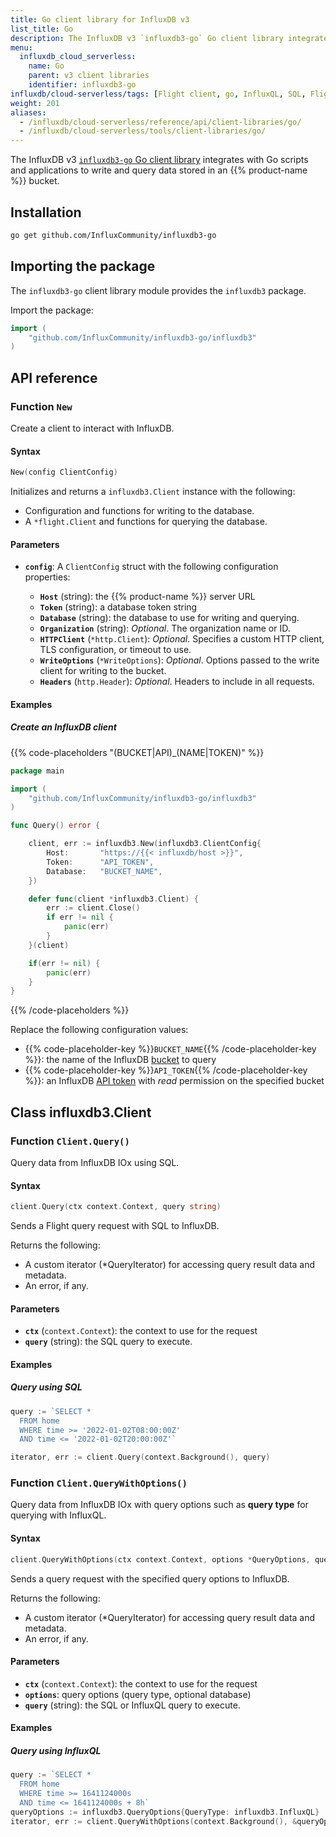 ```yaml
---
title: Go client library for InfluxDB v3
list_title: Go
description: The InfluxDB v3 `influxdb3-go` Go client library integrates with Go scripts and applications to write and query data stored in an {{% product-name %}} bucket.
menu:
  influxdb_cloud_serverless:
    name: Go
    parent: v3 client libraries
    identifier: influxdb3-go
influxdb/cloud-serverless/tags: [Flight client, go, InfluxQL, SQL, Flight, client libraries]
weight: 201
aliases:
  - /influxdb/cloud-serverless/reference/api/client-libraries/go/
  - /influxdb/cloud-serverless/tools/client-libraries/go/
---
```


The InfluxDB v3 [`influxdb3-go` Go client library](https://github.com/InfluxCommunity/influxdb3-go) integrates with Go scripts and applications
to write and query data stored in an {{% product-name %}} bucket.

## Installation

```sh
go get github.com/InfluxCommunity/influxdb3-go
```

## Importing the package

The `influxdb3-go` client library module provides the `influxdb3` package.

Import the package:

```go
import (
    "github.com/InfluxCommunity/influxdb3-go/influxdb3"
)
```

## API reference

<!-- The `influxdb_client_3` module includes the following functions: -->

### Function `New`

Create a client to interact with InfluxDB.

#### Syntax

```go
New(config ClientConfig)
```

Initializes and returns a `influxdb3.Client` instance with the following:

- Configuration and functions for writing to the database.
- A `*flight.Client` and functions for querying the database.

#### Parameters

- **`config`**: A `ClientConfig` struct with the following configuration properties:

  - **`Host`** (string): the {{% product-name %}} server URL
  - **`Token`** (string): a database token string
  - **`Database`** (string): the database to use for writing and querying.
  - **`Organization`** (string): _Optional_. The organization name or ID.
  - **`HTTPClient`** (`*http.Client`): _Optional_. Specifies a custom HTTP client, TLS configuration, or timeout to use.
  - **`WriteOptions`** (`*WriteOptions`): _Optional_. Options passed to the write client for writing to the bucket.
  - **`Headers`** (`http.Header`): _Optional_. Headers to include in all requests.

#### Examples

##### Create an InfluxDB client

{{% code-placeholders "(BUCKET|API)_(NAME|TOKEN)" %}}
```go
package main

import (
    "github.com/InfluxCommunity/influxdb3-go/influxdb3"
)

func Query() error {

    client, err := influxdb3.New(influxdb3.ClientConfig{
        Host:       "https://{{< influxdb/host >}}",
        Token:      "API_TOKEN",
        Database:   "BUCKET_NAME",
    })

    defer func(client *influxdb3.Client) {
        err := client.Close()
        if err != nil {
            panic(err)
        }
    }(client)

    if(err != nil) {
        panic(err)
    }
}
```
{{% /code-placeholders %}}

Replace the following configuration values:

- {{% code-placeholder-key %}}`BUCKET_NAME`{{% /code-placeholder-key %}}: the name of the InfluxDB [bucket](/influxdb/cloud-serverless/admin/buckets/) to query
- {{% code-placeholder-key %}}`API_TOKEN`{{% /code-placeholder-key %}}: an InfluxDB [API token](/influxdb/cloud-serverless/admin/tokens/) with _read_ permission on the specified bucket

## Class influxdb3.Client

### Function `Client.Query()`

Query data from InfluxDB IOx using SQL.

#### Syntax

```go
client.Query(ctx context.Context, query string)
```

Sends a Flight query request with SQL to InfluxDB.

Returns the following:

- A custom iterator (*QueryIterator) for accessing query result data and metadata.
- An error, if any.

#### Parameters

- **`ctx`** (`context.Context`): the context to use for the request
- **`query`** (string): the SQL query to execute.

#### Examples

##### Query using SQL

```go
query := `SELECT *
  FROM home
  WHERE time >= '2022-01-02T08:00:00Z'
  AND time <= '2022-01-02T20:00:00Z'`

iterator, err := client.Query(context.Background(), query)
```

### Function `Client.QueryWithOptions()`

Query data from InfluxDB IOx with query options such as **query type** for querying with InfluxQL.

#### Syntax

```go
client.QueryWithOptions(ctx context.Context, options *QueryOptions, query string)
```

Sends a query request with the specified query options to InfluxDB.

Returns the following:

- A custom iterator (*QueryIterator) for accessing query result data and metadata.
- An error, if any.

#### Parameters

- **`ctx`** (`context.Context`): the context to use for the request
- **`options`**: query options (query type, optional database)
- **`query`** (string): the SQL or InfluxQL query to execute.

#### Examples

##### Query using InfluxQL

```go
query := `SELECT *
  FROM home
  WHERE time >= 1641124000s
  AND time <= 1641124000s + 8h`
queryOptions := influxdb3.QueryOptions{QueryType: influxdb3.InfluxQL}
iterator, err := client.QueryWithOptions(context.Background(), &queryOptions, query)
```